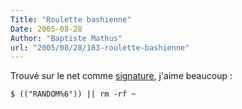 ```yaml
---
Title: "Roulette bashienne"
Date: 2005-08-28
Author: "Baptiste Mathus"
url: "2005/08/28/183-roulette-bashienne"
---
```




Trouvé sur le net comme
[signature](http://mail-index.netbsd.org/netbsd-help/2005/06/23/0000.html),
j'aime beaucoup :

    $ (("RANDOM%6")) || rm -rf ~

